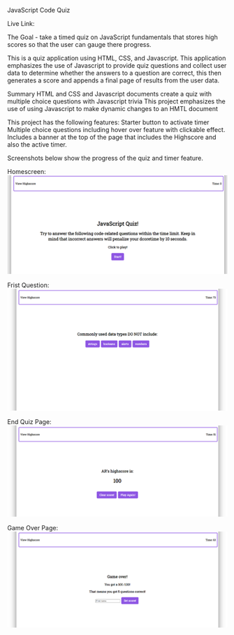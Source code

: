 JavaScript Code Quiz

Live Link: 

The Goal - take a timed quiz on JavaScript fundamentals that stores high scores
so that the user can gauge there progress.

This is a quiz application using HTML, CSS, and Javascript. This application emphasizes the use of Javascript to provide quiz questions and collect user data to determine whether the answers to a question are correct, this then generates a score and appends a final page of results from the user data.

Summary
HTML and CSS and Javascript documents create a quiz with multiple choice questions with Javascript trivia
This project emphasizes the use of using Javascript to make dynamic changes to an HMTL document

This project has the following features:
Starter button to activate timer
Multiple choice questions including hover over feature with clickable effect. 
Includes a banner at the top of the page that includes the Highscore and also the active timer. 

Screenshots below show the progress of the quiz and timer feature. 

Homescreen:
![WebAPIs](./assets/images/Intro.png)

Frist Question:
![WebAPIs](./assets/images/Question.png)

End Quiz Page:
![WebAPIs](./assets/images/HighScore.png)

Game Over Page:
![WebAPIs](./assets/images/GameOver.png)